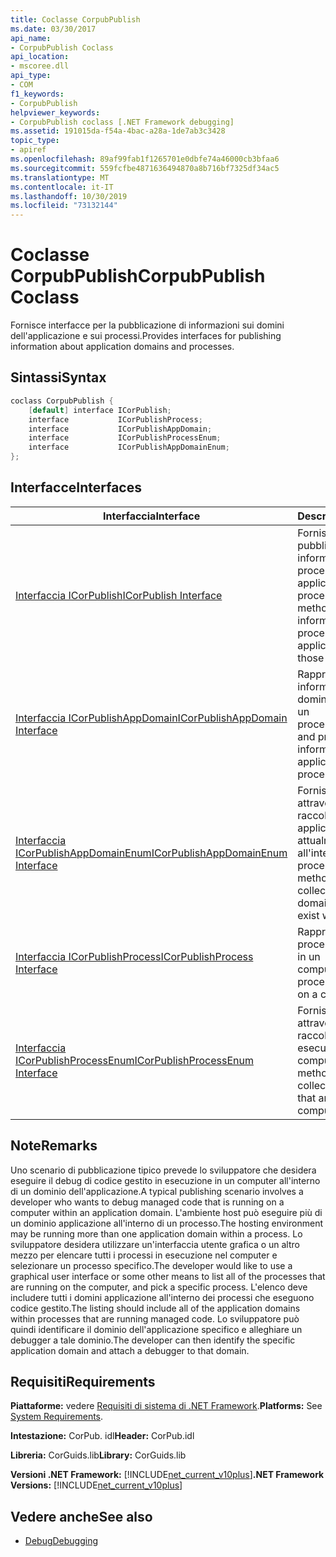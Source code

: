 ```yaml
---
title: Coclasse CorpubPublish
ms.date: 03/30/2017
api_name:
- CorpubPublish Coclass
api_location:
- mscoree.dll
api_type:
- COM
f1_keywords:
- CorpubPublish
helpviewer_keywords:
- CorpubPublish coclass [.NET Framework debugging]
ms.assetid: 191015da-f54a-4bac-a28a-1de7ab3c3428
topic_type:
- apiref
ms.openlocfilehash: 89af99fab1f1265701e0dbfe74a46000cb3bfaa6
ms.sourcegitcommit: 559fcfbe4871636494870a8b716bf7325df34ac5
ms.translationtype: MT
ms.contentlocale: it-IT
ms.lasthandoff: 10/30/2019
ms.locfileid: "73132144"
---
```

# <a name="corpubpublish-coclass"></a><span data-ttu-id="7f4ba-102">Coclasse CorpubPublish</span><span class="sxs-lookup"><span data-stu-id="7f4ba-102">CorpubPublish Coclass</span></span>
<span data-ttu-id="7f4ba-103">Fornisce interfacce per la pubblicazione di informazioni sui domini dell'applicazione e sui processi.</span><span class="sxs-lookup"><span data-stu-id="7f4ba-103">Provides interfaces for publishing information about application domains and processes.</span></span>  
  
## <a name="syntax"></a><span data-ttu-id="7f4ba-104">Sintassi</span><span class="sxs-lookup"><span data-stu-id="7f4ba-104">Syntax</span></span>  
  
```cpp  
coclass CorpubPublish {  
    [default] interface ICorPublish;  
    interface           ICorPublishProcess;  
    interface           ICorPublishAppDomain;  
    interface           ICorPublishProcessEnum;  
    interface           ICorPublishAppDomainEnum;  
};  
```  
  
## <a name="interfaces"></a><span data-ttu-id="7f4ba-105">Interfacce</span><span class="sxs-lookup"><span data-stu-id="7f4ba-105">Interfaces</span></span>  
  
|<span data-ttu-id="7f4ba-106">Interfaccia</span><span class="sxs-lookup"><span data-stu-id="7f4ba-106">Interface</span></span>|<span data-ttu-id="7f4ba-107">Descrizione</span><span class="sxs-lookup"><span data-stu-id="7f4ba-107">Description</span></span>|  
|---------------|-----------------|  
|[<span data-ttu-id="7f4ba-108">Interfaccia ICorPublish</span><span class="sxs-lookup"><span data-stu-id="7f4ba-108">ICorPublish Interface</span></span>](../../../../docs/framework/unmanaged-api/debugging/icorpublish-interface.md)|<span data-ttu-id="7f4ba-109">Fornisce metodi per la pubblicazione di informazioni sui processi e sui domini applicazione in tali processi.</span><span class="sxs-lookup"><span data-stu-id="7f4ba-109">Provides methods for publishing information about processes and the application domains in those processes.</span></span>|  
|[<span data-ttu-id="7f4ba-110">Interfaccia ICorPublishAppDomain</span><span class="sxs-lookup"><span data-stu-id="7f4ba-110">ICorPublishAppDomain Interface</span></span>](../../../../docs/framework/unmanaged-api/debugging/icorpublishappdomain-interface.md)|<span data-ttu-id="7f4ba-111">Rappresenta e fornisce informazioni su un dominio applicazione in un processo.</span><span class="sxs-lookup"><span data-stu-id="7f4ba-111">Represents, and provides information about, an application domain in a process.</span></span>|  
|[<span data-ttu-id="7f4ba-112">Interfaccia ICorPublishAppDomainEnum</span><span class="sxs-lookup"><span data-stu-id="7f4ba-112">ICorPublishAppDomainEnum Interface</span></span>](../../../../docs/framework/unmanaged-api/debugging/icorpublishappdomainenum-interface.md)|<span data-ttu-id="7f4ba-113">Fornisce metodi che attraversano una raccolta di domini applicazione attualmente presenti all'interno di un processo.</span><span class="sxs-lookup"><span data-stu-id="7f4ba-113">Provides methods that traverse a collection of application domains that currently exist within a process.</span></span>|  
|[<span data-ttu-id="7f4ba-114">Interfaccia ICorPublishProcess</span><span class="sxs-lookup"><span data-stu-id="7f4ba-114">ICorPublishProcess Interface</span></span>](../../../../docs/framework/unmanaged-api/debugging/icorpublishprocess-interface.md)|<span data-ttu-id="7f4ba-115">Rappresenta un processo in esecuzione in un computer.</span><span class="sxs-lookup"><span data-stu-id="7f4ba-115">Represents a process that is running on a computer.</span></span>|  
|[<span data-ttu-id="7f4ba-116">Interfaccia ICorPublishProcessEnum</span><span class="sxs-lookup"><span data-stu-id="7f4ba-116">ICorPublishProcessEnum Interface</span></span>](../../../../docs/framework/unmanaged-api/debugging/icorpublishprocessenum-interface.md)|<span data-ttu-id="7f4ba-117">Fornisce metodi che attraversano una raccolta di processi in esecuzione in un computer.</span><span class="sxs-lookup"><span data-stu-id="7f4ba-117">Provides methods that traverse a collection of processes that are running on a computer.</span></span>|  
  
## <a name="remarks"></a><span data-ttu-id="7f4ba-118">Note</span><span class="sxs-lookup"><span data-stu-id="7f4ba-118">Remarks</span></span>  
 <span data-ttu-id="7f4ba-119">Uno scenario di pubblicazione tipico prevede lo sviluppatore che desidera eseguire il debug di codice gestito in esecuzione in un computer all'interno di un dominio dell'applicazione.</span><span class="sxs-lookup"><span data-stu-id="7f4ba-119">A typical publishing scenario involves a developer who wants to debug managed code that is running on a computer within an application domain.</span></span> <span data-ttu-id="7f4ba-120">L'ambiente host può eseguire più di un dominio applicazione all'interno di un processo.</span><span class="sxs-lookup"><span data-stu-id="7f4ba-120">The hosting environment may be running more than one application domain within a process.</span></span> <span data-ttu-id="7f4ba-121">Lo sviluppatore desidera utilizzare un'interfaccia utente grafica o un altro mezzo per elencare tutti i processi in esecuzione nel computer e selezionare un processo specifico.</span><span class="sxs-lookup"><span data-stu-id="7f4ba-121">The developer would like to use a graphical user interface or some other means to list all of the processes that are running on the computer, and pick a specific process.</span></span> <span data-ttu-id="7f4ba-122">L'elenco deve includere tutti i domini applicazione all'interno dei processi che eseguono codice gestito.</span><span class="sxs-lookup"><span data-stu-id="7f4ba-122">The listing should include all of the application domains within processes that are running managed code.</span></span> <span data-ttu-id="7f4ba-123">Lo sviluppatore può quindi identificare il dominio dell'applicazione specifico e alleghiare un debugger a tale dominio.</span><span class="sxs-lookup"><span data-stu-id="7f4ba-123">The developer can then identify the specific application domain and attach a debugger to that domain.</span></span>  
  
## <a name="requirements"></a><span data-ttu-id="7f4ba-124">Requisiti</span><span class="sxs-lookup"><span data-stu-id="7f4ba-124">Requirements</span></span>  
 <span data-ttu-id="7f4ba-125">**Piattaforme:** vedere [Requisiti di sistema di .NET Framework](../../../../docs/framework/get-started/system-requirements.md).</span><span class="sxs-lookup"><span data-stu-id="7f4ba-125">**Platforms:** See [System Requirements](../../../../docs/framework/get-started/system-requirements.md).</span></span>  
  
 <span data-ttu-id="7f4ba-126">**Intestazione:** CorPub. idl</span><span class="sxs-lookup"><span data-stu-id="7f4ba-126">**Header:** CorPub.idl</span></span>  
  
 <span data-ttu-id="7f4ba-127">**Libreria:** CorGuids.lib</span><span class="sxs-lookup"><span data-stu-id="7f4ba-127">**Library:** CorGuids.lib</span></span>  
  
 <span data-ttu-id="7f4ba-128">**Versioni .NET Framework:** [!INCLUDE[net_current_v10plus](../../../../includes/net-current-v10plus-md.md)]</span><span class="sxs-lookup"><span data-stu-id="7f4ba-128">**.NET Framework Versions:**  [!INCLUDE[net_current_v10plus](../../../../includes/net-current-v10plus-md.md)]</span></span>  
  
## <a name="see-also"></a><span data-ttu-id="7f4ba-129">Vedere anche</span><span class="sxs-lookup"><span data-stu-id="7f4ba-129">See also</span></span>

- [<span data-ttu-id="7f4ba-130">Debug</span><span class="sxs-lookup"><span data-stu-id="7f4ba-130">Debugging</span></span>](../../../../docs/framework/unmanaged-api/debugging/index.md)
